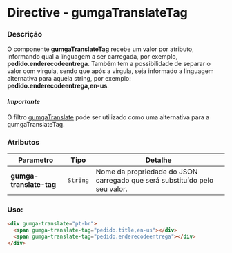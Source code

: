 # Directive - gumgaTranslateTag

### Descrição
O componente **gumgaTranslateTag** recebe um valor por atributo, informando qual a linguagem a ser carregada, por exemplo, **pedido.enderecodeentrega**. Também tem a possibilidade de separar o valor com virgula, sendo que após a virgula, seja informado a linguagem alternativa para aquela string, por exemplo: **pedido.enderecodeentrega,en-us**.

#### *Importante*
O filtro [gumgaTranslate](../components/TranslateFilter/) pode ser utilizado como uma alternativa para a gumgaTranslateTag.

### Atributos

| Parametro | Tipo | Detalhe |
| --- | --- | --- |
| **gumga-translate-tag** | `String` | Nome da propriedade do JSON carregado que será substituído pelo seu valor. |

### Uso:
```html
<div gumga-translate="pt-br">
  <span gumga-translate-tag="pedido.title,en-us"></div>
  <span gumga-translate-tag="pedido.enderecodeentrega"></div>
</div>
```
